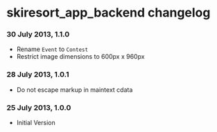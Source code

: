 # skiresort_app_backend changelog

### 30 July 2013, 1.1.0

* Rename `Event` to `Contest`
* Restrict image dimensions to 600px x 960px

### 28 July 2013, 1.0.1

* Do not escape markup in maintext cdata

### 25 July 2013, 1.0.0

* Initial Version
